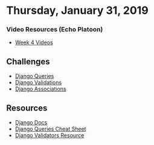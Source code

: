 Thursday, January 31, 2019
======================
### Video Resources (Echo Platoon)
- [Week 4 Videos](https://www.youtube.com/watch?v=ra2IXfFlZK8&list=PLu0CiQ7bzwERLJOhwkQA9vQKpsw_McWCb)

## Challenges
* [Django Queries](https://github.com/hotelplatoon/django_Queries)
* [Django Validations](https://github.com/hotelplatoon/django-validations)
* [Django Associations](https://github.com/hotelplatoon/django_associations)

## Resources
* [Django Docs](https://docs.djangoproject.com/en/2.1/)
* [Django Queries Cheat Sheet](https://github.com/chrisdl/Django-QuerySet-Cheatsheet)
* [Django Validators Resource](https://www.django-rest-framework.org/api-guide/validators/)
